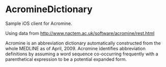 # AcromineDictionary
Sample iOS client for Acromine.

Using data from http://www.nactem.ac.uk/software/acromine/rest.html

Acromine is an abbreviation dictionary automatically constructed from the whole MEDLINE as of April, 2009. Acromine identifies abbreviation definitions by assuming a word sequence co-occurring frequently with a parenthetical expression to be a potential expanded form.

